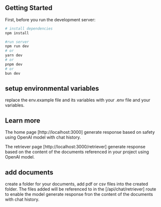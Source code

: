 ## Getting Started

First, before you run the development server:

```bash
# install dependencies
npm install

#run server
npm run dev
# or
yarn dev
# or
pnpm dev
# or
bun dev
```

## setup environmental variables

replace the env.example file and its variables with your .env file and your variables.

## Learn more

The home page [http://localhost:3000] generate response based on safety using OpenAI model with chat history.

The retriever page [http://localhost:3000/retriever] generate response based on the content of the documents referenced in your project using OpenAI model.

## add documents

create a folder for your documents, add pdf or csv files into the created folder. The files added will be referenced to in the [/api/chat/retriever] route to enable the model generate response fron the content of the documents with chat history.
